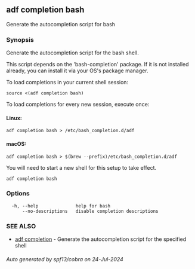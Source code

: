 ## adf completion bash

Generate the autocompletion script for bash

### Synopsis

Generate the autocompletion script for the bash shell.

This script depends on the 'bash-completion' package.
If it is not installed already, you can install it via your OS's package manager.

To load completions in your current shell session:

	source <(adf completion bash)

To load completions for every new session, execute once:

#### Linux:

	adf completion bash > /etc/bash_completion.d/adf

#### macOS:

	adf completion bash > $(brew --prefix)/etc/bash_completion.d/adf

You will need to start a new shell for this setup to take effect.


```
adf completion bash
```

### Options

```
  -h, --help              help for bash
      --no-descriptions   disable completion descriptions
```

### SEE ALSO

* [adf completion](adf_completion.md)	 - Generate the autocompletion script for the specified shell

###### Auto generated by spf13/cobra on 24-Jul-2024
